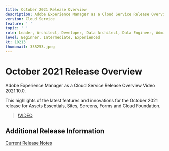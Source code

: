```yaml
---
title: October 2021 Release Overview
description: Adobe Experience Manager as a Cloud Service Release Overview Video 2021.10.0.
version: Cloud Service
feature: ' '
topic: ' '
role: Leader, Architect, Developer, Data Architect, Data Engineer, Admin, User
level: Beginner, Intermediate, Experienced
kt: 10213
thumbnail: 338253.jpeg
---
```


# October 2021 Release Overview

Adobe Experience Manager as a Cloud Service Release Overview Video 2021.10.0.

This highlights of the latest features and innovations for the October 2021 release for Assets Essentials, Sites, Screens, Forms and Cloud Foundation.

>[!VIDEO](https://video.tv.adobe.com/v/338253/?quality=12&learn=on)

## Additional Release Information

[Current Release Notes](https://experienceleague.adobe.com/docs/experience-manager-cloud-service/content/release-notes/home.html)
